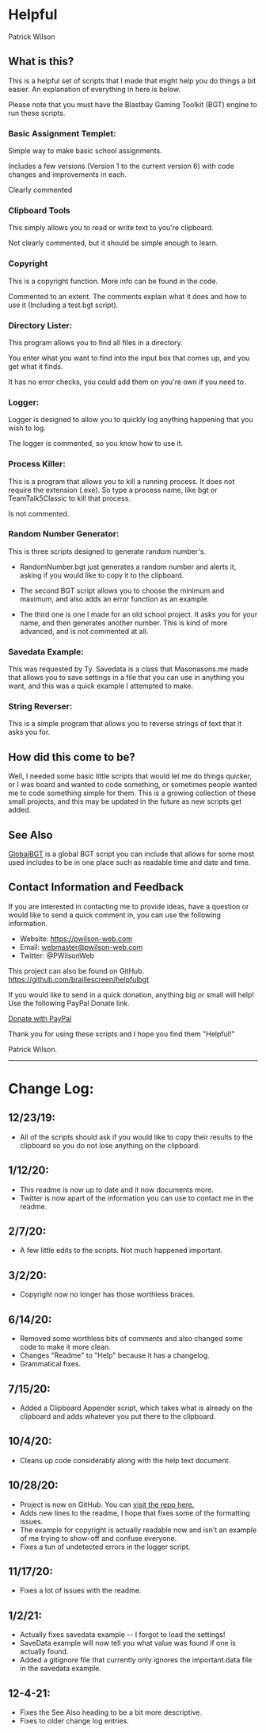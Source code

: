 # Helpful
Patrick Wilson

## What is this?
This is a helpful set of scripts that I made that might help you do things a bit easier. An explanation of everything in here is below.

Please note that you must have the Blastbay Gaming Toolkit (BGT) engine to run these scripts.

### Basic Assignment Templet:
Simple way to make basic school assignments.

Includes a few versions (Version 1 to the current version 6) with code changes and improvements in each.

Clearly commented

### Clipboard Tools
This simply allows you to read or write text to you're clipboard.

Not clearly commented, but it should be simple enough to learn.

### Copyright
This is a copyright function. More info can be found in the code.

Commented to an extent. The comments explain what it does and how to use it (Including a test.bgt script).

### Directory Lister:
This program allows you to find all files in a directory.

You enter what you want to find into the input box that comes up, and you get what it finds.

It has no error checks, you could add them on you're own if you need to.

### Logger:
Logger is designed to allow you to quickly log anything happening that you wish to log.

The logger is commented, so you know how to use it.

### Process Killer:
This is a program that allows you to kill a running process. It does not require the extension (.exe). So type a process name, like bgt or TeamTalk5Classic to kill that process.

Is not commented.

### Random Number Generator:
This is three scripts designed to generate random number's.

* RandomNumber.bgt just generates a random number and alerts it, asking if you would like to copy it to the clipboard.

* The second BGT script allows you to choose the minimum and maximum, and also adds an error function as an example.

* The third one is one I made for an old school project. It asks you for your name, and then generates another number. This is kind of more advanced, and is not commented at all.

### Savedata Example:

This was requested by Ty. Savedata is a class that Masonasons.me made that allows you to save settings in a file that you can use in anything you want, and this was a quick example I attempted to make.

### String Reverser:

This is a simple program that allows you to reverse strings of text that it asks you for.

## How did this come to be?

Well, I needed some basic little scripts that would let me do things quicker, or I was board and wanted to code something, or sometimes people wanted me to code something simple for them. This is a growing collection of these small projects, and this may be updated in the future as new scripts get added.

## See Also
[GlobalBGT](https://github.com/braillescreen/globalbgt) is a global BGT script you can include that allows for some most used includes to be in one place such as readable time and date and time.

## Contact Information and Feedback
If you are interested in contacting me to provide ideas, have a question or would like to send a quick comment in, you can use the following information.

* Website: https://pwilson-web.com
* Email: webmaster@pwilson-web.com
* Twitter: @PWilsonWeb

This project can also be found on GitHub. https://github.com/braillescreen/helpfulbgt

If you would like to send in a quick donation, anything big or small will help! Use the following PayPal Donate link.

[Donate with PayPal](https://paypal.me/paypwilson)

Thank you for using these scripts and I hope you find them "Helpful!"

Patrick Wilson.

---

# Change Log:
## 12/23/19:
* All of the scripts should ask if you would like to copy their results to the clipboard so you do not lose anything on the clipboard.

## 1/12/20:
* This readme is now up to date and it now documents more.
* Twitter is now apart of the information you can use to contact me in the readme.

## 2/7/20:
* A few little edits to the scripts. Not much happened important.

## 3/2/20:
* Copyright now no longer has those worthless braces.

## 6/14/20:
* Removed some worthless bits of comments and also changed some code to make it more clean.
* Changes "Readme" to "Help" because it has a changelog.
* Grammatical fixes.

## 7/15/20:
* Added a Clipboard Appender script, which takes what is already on the clipboard and adds whatever you put there to the clipboard.

## 10/4/20:
* Cleans up code considerably along with the help text document.

## 10/28/20:
* Project is now on GitHub. You can [visit the repo here.](https://github.com/braillescreen/helpfulbgt)
* Adds new lines to the readme, I hope that fixes some of the formatting issues.
* The example for copyright is actually readable now and isn't an example of me trying to show-off and confuse everyone.
* Fixes a tun of undetected errors in the logger script.

## 11/17/20:
* Fixes a lot of issues with the readme.

## 1/2/21:
* Actually fixes savedata example -- I forgot to load the settings!
* SaveData example will now tell you what value was found if one is actually found.
* Added a gitignore file that currently only ignores the important.data file in the savedata example.

## 12-4-21:
* Fixes the See Also heading to be a bit more descriptive.
* Fixes to older change log entries.

